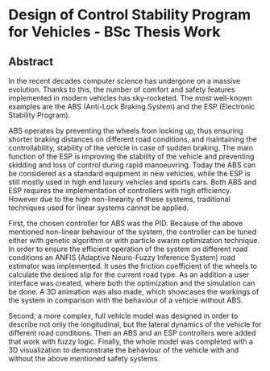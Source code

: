 # Design of Control Stability Program for Vehicles - BSc Thesis Work
## Abstract

In the recent decades computer science has undergone on a massive evolution.
Thanks to this, the number of comfort and safety features implemented in modern
vehicles has sky-rocketed. The most well-known examples are the ABS (Anti-Lock
Braking System) and the ESP (Electronic Stability Program).

ABS operates by preventing the wheels from locking up, thus ensuring shorter
braking distances on different road conditions, and maintaining the controllability,
stability of the vehicle in case of sudden braking. The main function of the ESP is improving 
the stability of the vehicle and preventing skidding and loss of control during rapid
manoeuvring. Today the ABS can be considered as a standard equipment in new vehicles,
while the ESP is still mostly used in high end luxury vehicles and sports cars.
Both ABS and ESP requires the implementation of controllers with high efficiency.
However due to the high non-linearity of these systems, traditional techniques used for
linear systems cannot be applied.

First, the chosen controller for ABS was the PID. Because of the above mentioned
non-linear behaviour of the system, the controller can be tuned either with genetic
algorithm or with particle swarm optimization technique. In order to ensure the
efficient operation of the system on different road conditions an ANFIS (Adaptive Neuro-Fuzzy Inference System)
road estimator was implemented. It uses the friction coefficient of the wheels to calculate
the desired slip for the current road type. As an addition a user interface was created,
where both the optimization and the simulation can be done. A 3D animation was also made,
which showcases the workings of the system in comparison with the behaviour of a vehicle
without ABS.

Second, a more complex, full vehicle model was designed in order to describe not
only the longitudinal, but the lateral dynamics of the vehicle for different road conditions.
Then an ABS and an ESP controllers were added that work with fuzzy logic. Finally, the
whole model was completed with a 3D visualization to demonstrate the
behaviour of the vehicle with and without the above mentioned safety systems.
